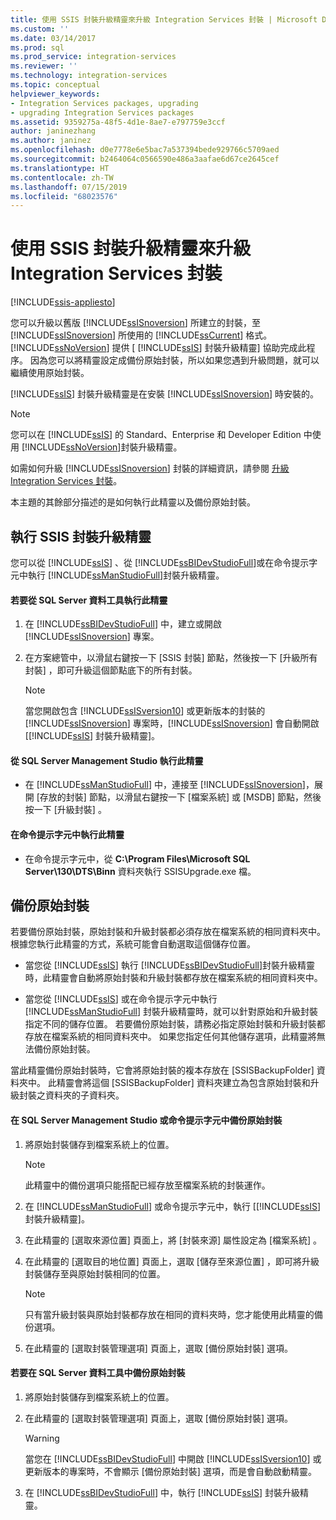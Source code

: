 ```yaml
---
title: 使用 SSIS 封裝升級精靈來升級 Integration Services 封裝 | Microsoft Docs
ms.custom: ''
ms.date: 03/14/2017
ms.prod: sql
ms.prod_service: integration-services
ms.reviewer: ''
ms.technology: integration-services
ms.topic: conceptual
helpviewer_keywords:
- Integration Services packages, upgrading
- upgrading Integration Services packages
ms.assetid: 9359275a-48f5-4d1e-8ae7-e797759e3ccf
author: janinezhang
ms.author: janinez
ms.openlocfilehash: d0e7778e6e5bac7a537394bede929766c5709aed
ms.sourcegitcommit: b2464064c0566590e486a3aafae6d67ce2645cef
ms.translationtype: HT
ms.contentlocale: zh-TW
ms.lasthandoff: 07/15/2019
ms.locfileid: "68023576"
---
```

# <a name="upgrade-integration-services-packages-using-the-ssis-package-upgrade-wizard"></a>使用 SSIS 封裝升級精靈來升級 Integration Services 封裝

[!INCLUDE[ssis-appliesto](../../includes/ssis-appliesto-ssvrpluslinux-asdb-asdw-xxx.md)]


  您可以升級以舊版 [!INCLUDE[ssISnoversion](../../includes/ssisnoversion-md.md)] 所建立的封裝，至 [!INCLUDE[ssISnoversion](../../includes/ssisnoversion-md.md)] 所使用的 [!INCLUDE[ssCurrent](../../includes/sscurrent-md.md)] 格式。 [!INCLUDE[ssNoVersion](../../includes/ssnoversion-md.md)] 提供 [ [!INCLUDE[ssIS](../../includes/ssis-md.md)] 封裝升級精靈] 協助完成此程序。 因為您可以將精靈設定成備份原始封裝，所以如果您遇到升級問題，就可以繼續使用原始封裝。  
  
 [!INCLUDE[ssIS](../../includes/ssis-md.md)] 封裝升級精靈是在安裝 [!INCLUDE[ssISnoversion](../../includes/ssisnoversion-md.md)] 時安裝的。  
  
> [!NOTE]  
>  您可以在 [!INCLUDE[ssIS](../../includes/ssis-md.md)] 的 Standard、Enterprise 和 Developer Edition 中使用 [!INCLUDE[ssNoVersion](../../includes/ssnoversion-md.md)]封裝升級精靈。  
  
 如需如何升級 [!INCLUDE[ssISnoversion](../../includes/ssisnoversion-md.md)] 封裝的詳細資訊，請參閱 [升級 Integration Services 封裝](../../integration-services/install-windows/upgrade-integration-services-packages.md)。  
  
 本主題的其餘部分描述的是如何執行此精靈以及備份原始封裝。  
  
## <a name="running-the-ssis-package-upgrade-wizard"></a>執行 SSIS 封裝升級精靈  
 您可以從 [!INCLUDE[ssIS](../../includes/ssis-md.md)] 、從 [!INCLUDE[ssBIDevStudioFull](../../includes/ssbidevstudiofull-md.md)]或在命令提示字元中執行 [!INCLUDE[ssManStudioFull](../../includes/ssmanstudiofull-md.md)]封裝升級精靈。  
  
#### <a name="to-run-the-wizard-from-sql-server-data-tools"></a>若要從 SQL Server 資料工具執行此精靈  
  
1.  在 [!INCLUDE[ssBIDevStudioFull](../../includes/ssbidevstudiofull-md.md)] 中，建立或開啟 [!INCLUDE[ssISnoversion](../../includes/ssisnoversion-md.md)] 專案。  
  
2.  在方案總管中，以滑鼠右鍵按一下 [SSIS 封裝]  節點，然後按一下 [升級所有封裝]  ，即可升級這個節點底下的所有封裝。  
  
    > [!NOTE]  
    >  當您開啟包含 [!INCLUDE[ssISversion10](../../includes/ssisversion10-md.md)] 或更新版本的封裝的 [!INCLUDE[ssISnoversion](../../includes/ssisnoversion-md.md)] 專案時，[!INCLUDE[ssISnoversion](../../includes/ssisnoversion-md.md)] 會自動開啟 [[!INCLUDE[ssIS](../../includes/ssis-md.md)] 封裝升級精靈]。  
  
#### <a name="to-run-the-wizard-from-sql-server-management-studio"></a>從 SQL Server Management Studio 執行此精靈  
  
-   在 [!INCLUDE[ssManStudioFull](../../includes/ssmanstudiofull-md.md)] 中，連接至 [!INCLUDE[ssISnoversion](../../includes/ssisnoversion-md.md)]，展開 [存放的封裝]  節點，以滑鼠右鍵按一下 [檔案系統]  或 [MSDB]  節點，然後按一下 [升級封裝]  。  
  
#### <a name="to-run-the-wizard-at-the-command-prompt"></a>在命令提示字元中執行此精靈  
  
-   在命令提示字元中，從 **C:\Program Files\Microsoft SQL Server\130\DTS\Binn** 資料夾執行 SSISUpgrade.exe 檔。  
  
## <a name="backing-up-the-original-packages"></a>備份原始封裝  
 若要備份原始封裝，原始封裝和升級封裝都必須存放在檔案系統的相同資料夾中。 根據您執行此精靈的方式，系統可能會自動選取這個儲存位置。  
  
-   當您從 [!INCLUDE[ssIS](../../includes/ssis-md.md)] 執行 [!INCLUDE[ssBIDevStudioFull](../../includes/ssbidevstudiofull-md.md)]封裝升級精靈時，此精靈會自動將原始封裝和升級封裝都存放在檔案系統的相同資料夾中。  
  
-   當您從 [!INCLUDE[ssIS](../../includes/ssis-md.md)] 或在命令提示字元中執行 [!INCLUDE[ssManStudioFull](../../includes/ssmanstudiofull-md.md)] 封裝升級精靈時，就可以針對原始和升級封裝指定不同的儲存位置。 若要備份原始封裝，請務必指定原始封裝和升級封裝都存放在檔案系統的相同資料夾中。 如果您指定任何其他儲存選項，此精靈將無法備份原始封裝。  
  
 當此精靈備份原始封裝時，它會將原始封裝的複本存放在 [SSISBackupFolder]  資料夾中。 此精靈會將這個 [SSISBackupFolder]  資料夾建立為包含原始封裝和升級封裝之資料夾的子資料夾。  
  
#### <a name="to-back-up-the-original-packages-in-sql-server-management-studio-or-at-the-command-prompt"></a>在 SQL Server Management Studio 或命令提示字元中備份原始封裝  
  
1.  將原始封裝儲存到檔案系統上的位置。  
  
    > [!NOTE]  
    >  此精靈中的備份選項只能搭配已經存放至檔案系統的封裝運作。  
  
2.  在 [!INCLUDE[ssManStudioFull](../../includes/ssmanstudiofull-md.md)] 或命令提示字元中，執行 [[!INCLUDE[ssIS](../../includes/ssis-md.md)] 封裝升級精靈]。  
  
3.  在此精靈的 [選取來源位置]  頁面上，將 [封裝來源]  屬性設定為 [檔案系統]  。  
  
4.  在此精靈的 [選取目的地位置]  頁面上，選取 [儲存至來源位置]  ，即可將升級封裝儲存至與原始封裝相同的位置。  
  
    > [!NOTE]  
    >  只有當升級封裝與原始封裝都存放在相同的資料夾時，您才能使用此精靈的備份選項。  
  
5.  在此精靈的 [選取封裝管理選項]  頁面上，選取 [備份原始封裝]  選項。  
  
#### <a name="to-back-up-the-original-packages-in-sql-server-data-tools"></a>若要在 SQL Server 資料工具中備份原始封裝  
  
1.  將原始封裝儲存到檔案系統上的位置。  
  
2.  在此精靈的 [選取封裝管理選項]  頁面上，選取 [備份原始封裝]  選項。  
  
    > [!WARNING]  
    >  當您在 [!INCLUDE[ssBIDevStudioFull](../../includes/ssbidevstudiofull-md.md)] 中開啟 [!INCLUDE[ssISversion10](../../includes/ssisversion10-md.md)] 或更新版本的專案時，不會顯示 [備份原始封裝]  選項，而是會自動啟動精靈。  
  
3.  在 [!INCLUDE[ssBIDevStudioFull](../../includes/ssbidevstudiofull-md.md)] 中，執行 [!INCLUDE[ssIS](../../includes/ssis-md.md)] 封裝升級精靈。  
  
  
